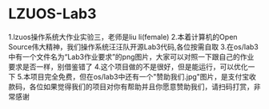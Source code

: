 # LZUOS-Lab3
1.lzuos操作系统大作业实验三，老师是liu li(female)
2.本着计算机的Open Source伟大精神，我们操作系统汪汪队开源Lab3代码,各位按需自取
3.在os/lab3中有一个文件名为“Lab3作业要求”的png图片，大家可以对照一下跟自己的作业要求是否一样，别借鉴错了
4.这个项目做的不是很好，但是能运行，可以优化一下
5.本项目完全免费，但在os/lab3中还有一个"赞助我们.jpg"图片，是支付宝收款码，各位如果觉得我们的项目对你有帮助并且你愿意赞助我们，请扫码打赏，非常感谢
